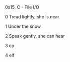 0x15. C - File I/O

0 Tread lightly, she is near

1 Under the snow

2 Speak gently, she can hear

3 cp

4 elf
